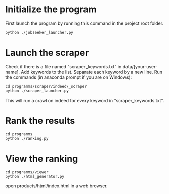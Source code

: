# Initialize the program
First launch the program by running this command in the project root folder.
```shell
python ./jobseeker_launcher.py
```

# Launch the scraper
Check if there is a file named "scraper\_keywords.txt" in data/[your-user-name]. Add keywords to the list. Separate each keyword by a new line. 
Run the commands (in anaconda prompt if you are on Windows):
```shell
cd programms/scraper/indeed\_scraper 
python ./scraper_launcher.py
```
This will run a crawl on indeed for every keyword in "scraper\_keywords.txt".


# Rank the results
```shell
cd programms
python ./ranking.py
```

# View the ranking
```shell
cd programms/viewer
python ./html_generator.py
```
open products/html/index.html in a web browser.
